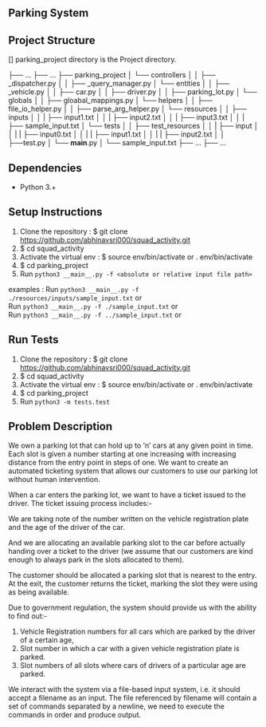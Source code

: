 ## Parking System

## Project Structure

[] parking_project directory is the Project directory.

├── ...
├── ...
├── parking_project
│   └── controllers
│   │   ├── _dispatcher.py
│   │   ├── _query_manager.py
│   └── entities
│   │    ├── _vehicle.py
│   │    ├── car.py
│   │    ├── driver.py
│   │    ├── parking_lot.py
│   └── globals
│   │    ├── gloabal_mappings.py
│   └── helpers
│   │    ├── file_io_helper.py
│   │    ├── parse_arg_helper.py
│   └── resources
│   │    ├── inputs
│   │    |   ├── input1.txt
│   │    |   ├── input2.txt
│   │    |   ├── input3.txt
│   │    |   ├── sample_input.txt
│   └── tests
│   │    ├── test_resources
│   │    |   ├── input
│   │    |   |   ├── input0.txt
│   │    |   |   ├── input1.txt
│   │    |   |   ├── input2.txt
│   │    ├──test.py
│   └── __main__.py
│   └── sample_input.txt
├── ...
├── ...

## Dependencies

- Python 3.+

## Setup Instructions

1. Clone the repository : $ git clone https://github.com/abhinavsri000/squad_activity.git
2. $ cd squad_activity
3. Activate the virtual env : $ source env/bin/activate or . env/bin/activate
4. $ cd parking_project
5. Run `python3 __main__.py -f <absolute or relative input file path>`

examples :
    Run `python3 __main__.py -f ./resources/inputs/sample_input.txt` or<br/>
    Run `python3 __main__.py -f ./sample_input.txt` or<br/>
    Run `python3 __main__.py -f ../sample_input.txt` or<br/>


## Run Tests
1. Clone the repository : $ git clone https://github.com/abhinavsri000/squad_activity.git
2. $ cd squad_activity
3. Activate the virtual env : $ source env/bin/activate or . env/bin/activate
4. $ cd parking_project
5. Run `python3 -m tests.test`


## Problem Description

We own a parking lot that can hold up to ‘n’ cars at any given point in time. Each slot is given a number starting at one increasing with increasing distance from the entry point in steps of one. We want to create an automated ticketing system that allows our customers to use our parking lot without human intervention.

When a car enters the parking lot, we want to have a ticket issued to the driver. The ticket issuing process includes:-

We are taking note of the number written on the vehicle registration plate and the age of the driver of the car.

And we are allocating an available parking slot to the car before actually handing over a ticket to the driver (we assume that our customers are kind enough to always park in the slots allocated to them).

The customer should be allocated a parking slot that is nearest to the entry. At the exit, the customer returns the ticket, marking the slot they were using as being available.

Due to government regulation, the system should provide us with the ability to find out:-
1. Vehicle Registration numbers for all cars which are parked by the driver of a certain age,
2. Slot number in which a car with a given vehicle registration plate is parked.
3. Slot numbers of all slots where cars of drivers of a particular age are parked.

We interact with the system via a file-based input system, i.e. it should accept a filename as an input. The file referenced by filename will contain a set of commands separated by a newline, we need to execute the commands in order and produce output.
